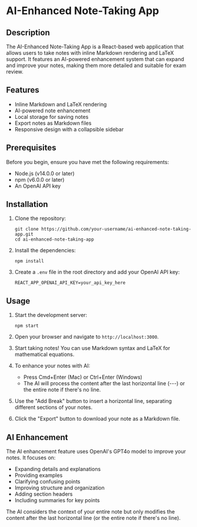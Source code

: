 # AI-Enhanced Note-Taking App

## Description

The AI-Enhanced Note-Taking App is a React-based web application that allows users to take notes with inline Markdown rendering and LaTeX support. It features an AI-powered enhancement system that can expand and improve your notes, making them more detailed and suitable for exam review.

## Features

- Inline Markdown and LaTeX rendering
- AI-powered note enhancement
- Local storage for saving notes
- Export notes as Markdown files
- Responsive design with a collapsible sidebar

## Prerequisites

Before you begin, ensure you have met the following requirements:

- Node.js (v14.0.0 or later)
- npm (v6.0.0 or later)
- An OpenAI API key

## Installation

1. Clone the repository:
   ```
   git clone https://github.com/your-username/ai-enhanced-note-taking-app.git
   cd ai-enhanced-note-taking-app
   ```

2. Install the dependencies:
   ```
   npm install
   ```

3. Create a `.env` file in the root directory and add your OpenAI API key:
   ```
   REACT_APP_OPENAI_API_KEY=your_api_key_here
   ```

## Usage

1. Start the development server:
   ```
   npm start
   ```

2. Open your browser and navigate to `http://localhost:3000`.

3. Start taking notes! You can use Markdown syntax and LaTeX for mathematical equations.

4. To enhance your notes with AI:
   - Press Cmd+Enter (Mac) or Ctrl+Enter (Windows)
   - The AI will process the content after the last horizontal line (---) or the entire note if there's no line.

5. Use the "Add Break" button to insert a horizontal line, separating different sections of your notes.

6. Click the "Export" button to download your note as a Markdown file.

## AI Enhancement

The AI enhancement feature uses OpenAI's GPT4o model to improve your notes. It focuses on:

- Expanding details and explanations
- Providing examples
- Clarifying confusing points
- Improving structure and organization
- Adding section headers
- Including summaries for key points

The AI considers the context of your entire note but only modifies the content after the last horizontal line (or the entire note if there's no line).
